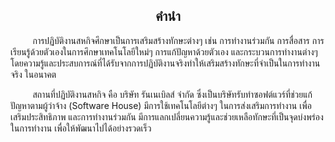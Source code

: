 <h2 align="center">คำนำ</h2>
<p>
&nbsp;&nbsp;&nbsp;&nbsp;&nbsp;&nbsp;&nbsp;&nbsp;
การปฏิบัติงานสหกิจศึกษาเป็นการเสริมสร้างทักษะต่างๆ เช่น การทำงานร่วมกัน การสื่อสาร การเรียนรู้ด้วยตัวเองในการศึกษาเทคโนโลยีใหม่ๆ การแก้ปัญหาด้วยตัวเอง และกระบวนการทำงานต่างๆ โดยความรู้และประสบการณ์ที่ได้รับจากการปฏิบัติงานจริงทำให้เสริมสร้างทักษะที่จำเป็นในการทำงานจริง ในอนาคต
</p>
<p>
&nbsp;&nbsp;&nbsp;&nbsp;&nbsp;&nbsp;&nbsp;&nbsp;
สถานที่ปฏิบัติงานสหกิจ คือ บริษัท รันเนเบิลส์ จำกัด ซึ่งเป็นบริษัทรับทำซอฟต์แวร์ที่ช่วยแก้ปัญหาตามผู้ว่าจ้าง (Software House) มีการใช้เทคโนโลยีต่างๆ ในการส่งเสริมการทำงาน เพื่อเสริมประสิทธิภาพ และการทำงานร่วมกัน มีการแลกเปลี่ยนความรู้และช่วยเหลือทักษะที่เป็นจุดบ่งพร่องในการทำงาน เพื่อให้พัฒนาไปได้อย่างรวดเร็ว
</p>
